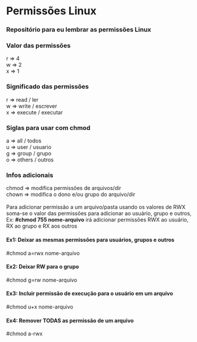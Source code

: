 # Permissões Linux
### Repositório para eu lembrar as permissões Linux

### Valor das permissões
r => 4 <br>
w => 2 <br>
x => 1 <br>

### Significado das permissões
r => read / ler <br>
w => write / escrever <br>
x => execute / executar <br>

### Siglas para usar com chmod
a => all / todos <br>
u => user / usuario <br>
g => group / grupo <br>
o => others / outros <br>

### Infos adicionais
chmod => modifica permissões de arquivos/dir <br>
chown => modifica o dono e/ou grupo do arquivo/dir <br> <br>
Para adicionar permissão a um arquivo/pasta usando os valores de RWX soma-se o valor das permissões para adicionar ao usuário, grupo e outros, Ex: <b>#chmod 755 nome-arquivo</b> irá adicionar permissões RWX ao usuário, RX ao grupo e RX aos outros

#### Ex1: Deixar as mesmas permissões para usuários, grupos e outros
#chmod a=rwx nome-arquivo

#### Ex2: Deixar RW para o grupo
#chmod g=rw nome-arquivo

#### Ex3: Incluir permissão de execução para o usuário em um arquivo
#chmod u+x nome-arquivo

#### Ex4: Remover TODAS as permissão de um arquivo
#chmod a-rwx
